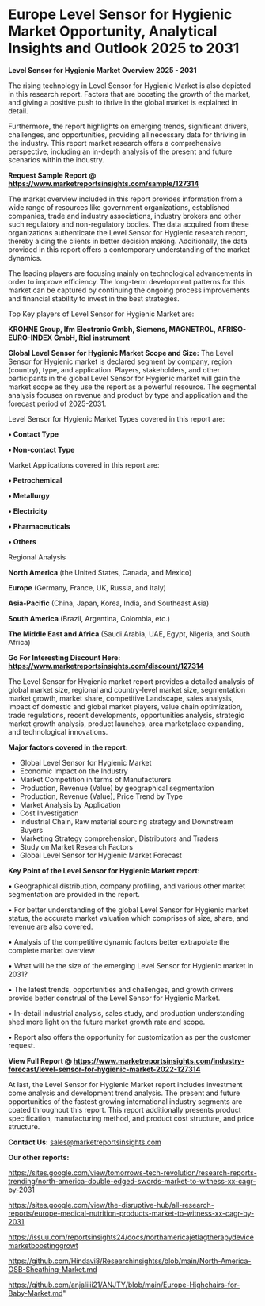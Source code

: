 # Europe Level Sensor for Hygienic Market Opportunity, Analytical Insights and Outlook 2025 to 2031

<Strong> Level Sensor for Hygienic Market Overview 2025 - 2031</strong>

The rising technology in Level Sensor for Hygienic Market is also depicted in this research report. Factors that are boosting the growth of the market, and giving a positive push to thrive in the global market is explained in detail.

Furthermore, the report highlights on emerging trends, significant drivers, challenges, and opportunities, providing all necessary data for thriving in the industry. This report market research offers a comprehensive perspective, including an in-depth analysis of the present and future scenarios within the industry.

<strong>Request Sample Report @ <a href=https://www.marketreportsinsights.com/sample/127314>https://www.marketreportsinsights.com/sample/127314</a></strong>

The market overview included in this report provides information from a wide range of resources like government organizations, established companies, trade and industry associations, industry brokers and other such regulatory and non-regulatory bodies. The data acquired from these organizations authenticate the Level Sensor for Hygienic research report, thereby aiding the clients in better decision making. Additionally, the data provided in this report offers a contemporary understanding of the market dynamics.

The leading players are focusing mainly on technological advancements in order to improve efficiency. The long-term development patterns for this market can be captured by continuing the ongoing process improvements and financial stability to invest in the best strategies.

Top Key players of Level Sensor for Hygienic Market are:

<strong>KROHNE Group, Ifm Electronic Gmbh, Siemens, MAGNETROL, AFRISO-EURO-INDEX GmbH, Riel instrument</strong>

<strong><b>Global Level Sensor for Hygienic Market Scope and Size:</b></strong>
The Level Sensor for Hygienic market is declared segment by company, region (country), type, and application. Players, stakeholders, and other participants in the global Level Sensor for Hygienic market will gain the market scope as they use the report as a powerful resource. The segmental analysis focuses on revenue and product by type and application and the forecast period of 2025-2031.

Level Sensor for Hygienic Market Types covered in this report are:

<strong>• Contact Type

• Non-contact Type</strong>

Market Applications covered in this report are:

<strong>• Petrochemical

• Metallurgy

• Electricity

• Pharmaceuticals

• Others</strong> 

Regional Analysis

<strong>North America</strong> (the United States, Canada, and Mexico)

<strong>Europe</strong> (Germany, France, UK, Russia, and Italy)

<strong>Asia-Pacific</strong> (China, Japan, Korea, India, and Southeast Asia)

<strong>South America</strong> (Brazil, Argentina, Colombia, etc.)

<strong>The Middle East and Africa</strong> (Saudi Arabia, UAE, Egypt, Nigeria, and South Africa)

<strong>Go For Interesting Discount Here: <a href=https://www.marketreportsinsights.com/discount/127314>https://www.marketreportsinsights.com/discount/127314</a></strong>

The Level Sensor for Hygienic market report provides a detailed analysis of global market size, regional and country-level market size, segmentation market growth, market share, competitive Landscape, sales analysis, impact of domestic and global market players, value chain optimization, trade regulations, recent developments, opportunities analysis, strategic market growth analysis, product launches, area marketplace expanding, and technological innovations.

<strong><b>Major factors covered in the report:</b></strong>
<ul>
  <li>Global Level Sensor for Hygienic Market </li>
  <li>Economic Impact on the Industry</li>
  <li>Market Competition in terms of Manufacturers</li>
  <li>Production, Revenue (Value) by geographical segmentation</li>
  <li>Production, Revenue (Value), Price Trend by Type</li>
  <li>Market Analysis by Application</li>
  <li>Cost Investigation</li>
  <li>Industrial Chain, Raw material sourcing strategy and Downstream Buyers</li>
  <li>Marketing Strategy comprehension, Distributors and Traders</li>
  <li>Study on Market Research Factors</li>
  <li>Global Level Sensor for Hygienic Market Forecast</li>
</ul>

<strong><b>Key Point of the Level Sensor for Hygienic Market report:</b></strong>

• Geographical distribution, company profiling, and various other market segmentation are provided in the report.

• For better understanding of the global Level Sensor for Hygienic market status, the accurate market valuation which comprises of size, share, and revenue are also covered.

• Analysis of the competitive dynamic factors better extrapolate the complete market overview

• What will be the size of the emerging Level Sensor for Hygienic market in 2031?

• The latest trends, opportunities and challenges, and growth drivers provide better construal of the Level Sensor for Hygienic Market.

• In-detail industrial analysis, sales study, and production understanding shed more light on the future market growth rate and scope.

• Report also offers the opportunity for customization as per the customer request.

<strong><b>View Full Report @ <a href=https://www.marketreportsinsights.com/industry-forecast/level-sensor-for-hygienic-market-2022-127314>https://www.marketreportsinsights.com/industry-forecast/level-sensor-for-hygienic-market-2022-127314</a></b></strong>


At last, the Level Sensor for Hygienic Market report includes investment come analysis and development trend analysis. The present and future opportunities of the fastest growing international industry segments are coated throughout this report. This report additionally presents product specification, manufacturing method, and product cost structure, and price structure.

<strong>Contact Us:</strong>
sales@marketreportsinsights.com

<strong>Our other reports:</strong>

<a href=https://sites.google.com/view/tomorrows-tech-revolution/research-reports-trending/north-america-double-edged-swords-market-to-witness-xx-cagr-by-2031>https://sites.google.com/view/tomorrows-tech-revolution/research-reports-trending/north-america-double-edged-swords-market-to-witness-xx-cagr-by-2031</a>

<a href=https://sites.google.com/view/the-disruptive-hub/all-research-reports/europe-medical-nutrition-products-market-to-witness-xx-cagr-by-2031>https://sites.google.com/view/the-disruptive-hub/all-research-reports/europe-medical-nutrition-products-market-to-witness-xx-cagr-by-2031</a>

<a href=https://issuu.com/reportsinsights24/docs/northamericajetlagtherapydevicemarketboostinggrowt>https://issuu.com/reportsinsights24/docs/northamericajetlagtherapydevicemarketboostinggrowt</a>

<a href=https://github.com/Hindavi8/Researchinsightss/blob/main/North-America-OSB-Sheathing-Market.md>https://github.com/Hindavi8/Researchinsightss/blob/main/North-America-OSB-Sheathing-Market.md</a>

<a href=https://github.com/anjaliiii21/ANJTY/blob/main/Europe-Highchairs-for-Baby-Market.md>https://github.com/anjaliiii21/ANJTY/blob/main/Europe-Highchairs-for-Baby-Market.md</a>"
